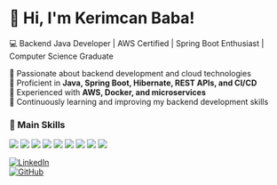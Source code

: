 # 👋 Hi, I'm Kerimcan Baba!  
💻 Backend Java Developer | AWS Certified | Spring Boot Enthusiast | Computer Science Graduate

🚀 Passionate about backend development and cloud technologies  
🔹 Proficient in **Java, Spring Boot, Hibernate, REST APIs, and CI/CD**  
🔹 Experienced with **AWS, Docker, and microservices**  
🔹 Continuously learning and improving my backend development skills  

### 🔧 Main Skills  
<p align="left">
  <img src="https://img.shields.io/badge/Java-007396?style=flat&logo=java&logoColor=white" />
  <img src="https://img.shields.io/badge/Spring_Boot-6DB33F?style=flat&logo=spring&logoColor=white" />
  <img src="https://img.shields.io/badge/PostgreSQL-316192?style=flat&logo=postgresql&logoColor=white" />
  <img src="https://img.shields.io/badge/Python-3776AB?style=flat&logo=python&logoColor=white" />
  <img src="https://img.shields.io/badge/Node.js-43853D?style=flat&logo=node.js&logoColor=white" />
  <img src="https://img.shields.io/badge/React-61DAFB?style=flat&logo=react&logoColor=white" />
  <img src="https://img.shields.io/badge/MySQL-4479A1?style=flat&logo=mysql&logoColor=white" />
  <img src="https://img.shields.io/badge/AWS-FF9900?style=flat&logo=amazonaws&logoColor=white" />
  <img src="https://img.shields.io/badge/Docker-2496ED?style=flat&logo=docker&logoColor=white" />
</p>

[![LinkedIn](https://img.shields.io/badge/LinkedIn-blue?style=flat&logo=linkedin)](https://linkedin.com/in/kjohnbaba)  
[![GitHub](https://img.shields.io/badge/GitHub-black?style=flat&logo=github)](https://github.com/kjohnbaba)  

